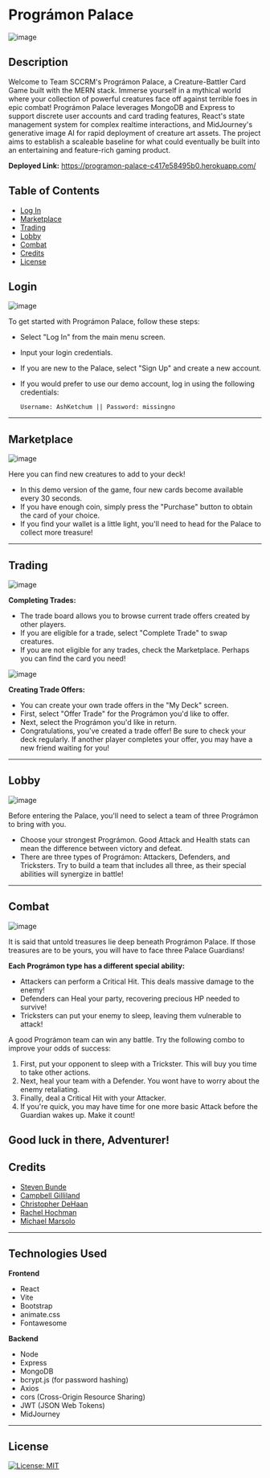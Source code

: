 # Prográmon Palace

![image](./client/src/images/homeMin.png)

## Description
Welcome to Team SCCRM's Prográmon Palace, a Creature-Battler Card Game built with the MERN stack. Immerse yourself in a mythical world where your collection of powerful creatures face off against terrible foes in epic combat! Prográmon Palace leverages MongoDB and Express to support discrete user accounts and card trading features, React's state management system for complex realtime interactions, and MidJourney's generative image AI for rapid deployment of creature art assets. The project aims to establish a scaleable baseline for what could eventually be built into an entertaining and feature-rich gaming product.

**Deployed Link:**  https://programon-palace-c417e58495b0.herokuapp.com/

## Table of Contents
- [Log In](#login)
- [Marketplace](#marketplace)
- [Trading](#trading)
- [Lobby](#lobby)
- [Combat](#combat)
- [Credits](#credits)
- [License](#license)

## Login

![image](./client/src/images/screenshots/screenshot1.jpg)

To get started with Prográmon Palace, follow these steps:
- Select "Log In" from the main menu screen.
- Input your login credentials.
- If you are new to the Palace, select "Sign Up" and create a new account.
- If you would prefer to use our demo account, log in using the following credentials:  

    ```Username: AshKetchum || Password: missingno```
---

## Marketplace

![image](./client/src/images/screenshots/screenshot2.jpg)

Here you can find new creatures to add to your deck!
- In this demo version of the game, four new cards become available every 30 seconds.
- If you have enough coin, simply press the "Purchase" button to obtain the card of your choice.
- If you find your wallet is a little light, you'll need to head for the Palace to collect more treasure!
---

## Trading

![image](./client/src/images/screenshots/screenshot3.jpg)

**Completing Trades:**

- The trade board allows you to browse current trade offers created by other players.
- If you are eligible for a trade, select "Complete Trade" to swap creatures.
- If you are not eligible for any trades, check the Marketplace. Perhaps you can find the card you need!

![image](./client/src/images/screenshots/screenshot4.jpg)

**Creating Trade Offers:**

- You can create your own trade offers in the "My Deck" screen.
- First, select "Offer Trade" for the Prográmon you'd like to offer.
- Next, select the Prográmon you'd like in return.
- Congratulations, you've created a trade offer! Be sure to check your deck regularly. If another player completes your offer, you may have a new friend waiting for you!
---

## Lobby

![image](./client/src/images/screenshots/screenshot5.jpg)

Before entering the Palace, you'll need to select a team of three Prográmon to bring with you.
- Choose your strongest Prográmon. Good Attack and Health stats can mean the difference between victory and defeat.
- There are three types of Prográmon: Attackers, Defenders, and Tricksters. Try to build a team that includes all three, as their special abilities will synergize in battle!
---

## Combat

![image](./client/src/images/screenshots/screenshot6.jpg)

It is said that untold treasures lie deep beneath Prográmon Palace. If those treasures are to be yours, you will have to face three Palace Guardians!
  
**Each Prográmon type has a different special ability:**
- Attackers can perform a Critical Hit. This deals massive damage to the enemy!
- Defenders can Heal your party, recovering precious HP needed to survive!
- Tricksters can put your enemy to sleep, leaving them vulnerable to attack!  

A good Prográmon team can win any battle. Try the following combo to improve your odds of success:
1. First, put your opponent to sleep with a Trickster. This will buy you time to take other actions.
2. Next, heal your team with a Defender. You wont have to worry about the enemy retaliating.
3. Finally, deal a Critical Hit with your Attacker.
4. If you're quick, you may have time for one more basic Attack before the Guardian wakes up. Make it count!

**Good luck in there, Adventurer!**
---

## Credits

- <a href="https://github.com/Bunde20">Steven Bunde</a>
- <a href="https://github.com/CambiG1123">Campbell Gilliland</a>
- <a href="https://github.com/ChrisDeHaan">Christopher DeHaan</a>
- <a href="https://github.com/RachelCodes42">Rachel Hochman</a>
- <a href="https://github.com/Elrond-Hubbard">Michael Marsolo</a>
---

## Technologies Used

**Frontend**

- React
- Vite
- Bootstrap
- animate.css
- Fontawesome

**Backend**

- Node
- Express
- MongoDB
- bcrypt.js (for password hashing)
- Axios
- cors (Cross-Origin Resource Sharing)
- JWT (JSON Web Tokens)
- MidJourney
---
## License
<!-- Add license badge and explanation here -->
[![License: MIT](https://img.shields.io/badge/License-MIT-yellow.svg)](https://opensource.org/licenses/MIT)
